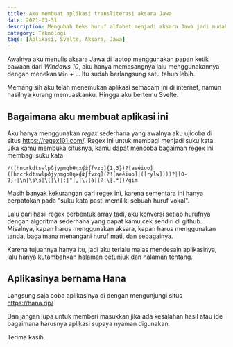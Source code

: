 ```yaml
---
title: Aku membuat aplikasi transliterasi aksara Jawa
date: 2021-03-31
description: Mengubah teks huruf alfabet menjadi aksara Jawa jadi mudah.
category: Teknologi
tags: [Aplikasi, Svelte, Aksara, Jawa]
---
```


<script>
import Youtube from '$lib/components/Youtube.svelte'
</script>

Awalnya aku menulis aksara Jawa di laptop menggunakan papan ketik bawaan dari _Windows 10_, aku hanya memasangnya lalu menggunakannya dengan menekan `Win` + `.`. Itu sudah berlangsung satu tahun lebih.

Memang sih aku telah menemukan aplikasi semacam ini di internet, namun hasilnya kurang memuaskanku. Hingga aku bertemu Svelte.

## Bagaimana aku membuat aplikasi ini

Aku hanya menggunakan _regex_ sederhana yang awalnya aku ujicoba di situs https://regex101.com/. Regex ini untuk membagi menjadi suku kata. Jika kamu membuka situsnya, kamu dapat mencoba bagaiman regex ini membagi suku kata

```text
/([hncrkdtswlpðjyɲmgbθŋxɠʣʃfvzq]{1,3})?[aeéiuo]([hncrkdtswlpðjyɲmgbθŋxɠʣʃfvzq](?![aeéiuo]|([rylw])))?|[0-9]+|\n|\s\s|\(|\)|:|"|,|\.|á|(?:\[.*])/gim
```

Masih banyak kekurangan dari regex ini, karena sementara ini hanya berpatokan pada "suku kata pasti memiliki sebuah huruf vokal".

Lalu dari hasil regex berbentuk array tadi, aku konversi setiap hurufnya dengan algoritma sederhana yang dapat kamu cek sendiri di github. Misalnya, kapan harus menggunakan aksara, kapan harus menggunakan tanda, bagaimana menangani huruf mati, dan sebagainya.

Karena tujuannya hanya itu, jadi aku terlalu malas mendesain aplikasinya, lalu hanya kutambahkan halaman petunjuk dan halaman tentang.

## Aplikasinya bernama **Hana**

<Youtube id="dl-vxkR81S8"/>

Langsung saja coba aplikasinya di dengan mengunjungi situs https://hana.rip/

Dan jangan lupa untuk memberi masukkan jika ada kesalahan hasil atau ide bagaimana harusnya aplikasi supaya nyaman digunakan.

Terima kasih.
